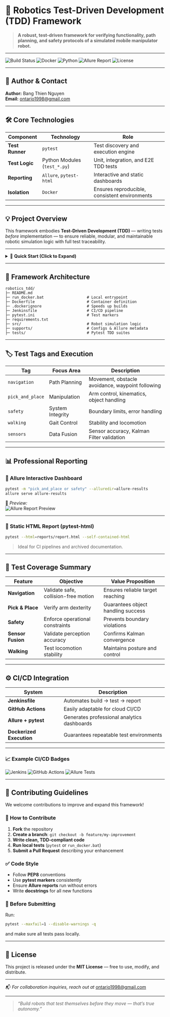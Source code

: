 # 🤖 Robotics Test-Driven Development (TDD) Framework

> **A robust, test-driven framework for verifying functionality, path planning, and safety protocols of a simulated mobile manipulator robot.**

---

![Build Status](https://img.shields.io/badge/build-passing-brightgreen?style=for-the-badge&logo=githubactions)
![Docker](https://img.shields.io/badge/docker-ready-blue?style=for-the-badge&logo=docker)
![Python](https://img.shields.io/badge/python-3.10%2B-blue.svg?style=for-the-badge&logo=python)
![Allure Report](https://img.shields.io/badge/report-Allure-orange?style=for-the-badge&logo=allure)
![License](https://img.shields.io/badge/license-MIT-green.svg?style=for-the-badge)

---

## 👤 Author & Contact

**Author:** Bang Thien Nguyen  
**Email:** [ontario1998@gmail.com](mailto:ontario1998@gmail.com)

---

## 🛠️ Core Technologies

| Component | Technology | Role |
|------------|-------------|------|
| **Test Runner** | `pytest` | Test discovery and execution engine |
| **Test Logic** | Python Modules (`test_*.py`) | Unit, integration, and E2E TDD tests |
| **Reporting** | `Allure`, `pytest-html` | Interactive and static dashboards |
| **Isolation** | `Docker` | Ensures reproducible, consistent environments |

---

## 💡 Project Overview

This framework embodies **Test-Driven Development (TDD)** — writing tests *before* implementation — to ensure reliable, modular, and maintainable robotic simulation logic with full test traceability.

---

<details>
<summary>🚀 <b>Quick Start (Click to Expand)</b></summary>

### ✅ Prerequisites
- 🐳 **Docker Desktop** – Required for containerized testing  
- 💻 **Windows Command Prompt** – To execute `run_docker.bat`  
- 🐍 *(Optional)* **Python 3.10+** – For local runs  
- 📊 *(Optional)* **Allure CLI** – For interactive reports  

---

### ⚙️ Installation

```bash
git clone git clone https://github.com/luckyjoy/robotics_tdd.git
cd robotics_tdd
pip install -r requirements.txt  # Optional for local testing
```

---

### 🧪 Run Tests with Docker (Recommended)

```bash
run_docker.bat
```

This performs:
1. Docker validation & cleanup  
2. Image build → `robotics-tdd-local:latest`  
3. Test execution  
4. Automatic Allure Report launch at [http://localhost:8080](http://localhost:8080)

---

### 🧩 Local Test Execution

```bash
pytest --verbose                   # Run all tests
pytest -m sensors --verbose        # Run specific tag
pytest -m "navigation or safety"   # Multiple tags
pytest -n auto                     # Parallel execution
```

</details>

---

## 🌳 Framework Architecture

```
robotics_tdd/
├─ README.md
├─ run_docker.bat                   # Local entrypoint
├─ Dockerfile                       # Container definition
├─ .dockerignore                    # Speeds up builds
├─ Jenkinsfile                      # CI/CD pipeline
├─ pytest.ini                       # Test markers
├─ requirements.txt
├─ src/                             # Robot simulation logic
├─ supports/                        # Configs & Allure metadata
├─ tests/                           # Pytest TDD suites
```

---

## 🏷️ Test Tags and Execution

| Tag | Focus Area | Description |
|------|-------------|-------------|
| `navigation` | Path Planning | Movement, obstacle avoidance, waypoint following |
| `pick_and_place` | Manipulation | Arm control, kinematics, object handling |
| `safety` | System Integrity | Boundary limits, error handling |
| `walking` | Gait Control | Stability and locomotion |
| `sensors` | Data Fusion | Sensor accuracy, Kalman Filter validation |

---

## 📊 Professional Reporting

### 🧠 Allure Interactive Dashboard

```bash
pytest -m "pick_and_place or safety" --alluredir=allure-results
allure serve allure-results
```

📸 *Preview:*  
![Allure Report Preview](https://user-images.githubusercontent.com/your-screenshot-link/allure-report-example.png)

---

### 📘 Static HTML Report (pytest-html)

```bash
pytest --html=reports/report.html --self-contained-html
```

> Ideal for CI pipelines and archived documentation.

---

## 🧭 Test Coverage Summary

| Feature | Objective | Value Proposition |
|----------|------------|------------------|
| **Navigation** | Validate safe, collision-free motion | Ensures reliable target reaching |
| **Pick & Place** | Verify arm dexterity | Guarantees object handling success |
| **Safety** | Enforce operational constraints | Prevents boundary violations |
| **Sensor Fusion** | Validate perception accuracy | Confirms Kalman convergence |
| **Walking** | Test locomotion stability | Maintains posture and control |

---

## ⚙️ CI/CD Integration

| System | Description |
|--------|--------------|
| **Jenkinsfile** | Automates build → test → report |
| **GitHub Actions** | Easily adaptable for cloud CI/CD |
| **Allure + pytest** | Generates professional analytics dashboards |
| **Dockerized Execution** | Guarantees repeatable test environments |

---

### 📈 Example CI/CD Badges

![Jenkins](https://img.shields.io/badge/jenkins-pipeline%20passing-brightgreen?style=flat-square&logo=jenkins)
![GitHub Actions](https://img.shields.io/github/actions/workflow/status/yourusername/robotics_tdd/ci.yml?style=flat-square&logo=github)
![Allure Tests](https://img.shields.io/badge/tests-58%20passed%2C%202%20failed-yellow?style=flat-square&logo=allure)

---

## 🤝 Contributing Guidelines

We welcome contributions to improve and expand this framework!  

### 🧩 How to Contribute
1. **Fork** the repository  
2. **Create a branch**: `git checkout -b feature/my-improvement`  
3. **Write clean, TDD-compliant code**  
4. **Run local tests** (`pytest` or `run_docker.bat`)  
5. **Submit a Pull Request** describing your enhancement  

### ✅ Code Style
- Follow **PEP8** conventions  
- Use **pytest markers** consistently  
- Ensure **Allure reports** run without errors  
- Write **docstrings** for all new functions  

### 🧪 Before Submitting
Run:
```bash
pytest --maxfail=1 --disable-warnings -q
```
and make sure all tests pass locally.

---

## 🪪 License

This project is released under the **MIT License** — free to use, modify, and distribute.

---

📬 *For collaboration inquiries, reach out at* [ontario1998@gmail.com](mailto:ontario1998@gmail.com)

---

> _“Build robots that test themselves before they move — that’s true autonomy.”_
